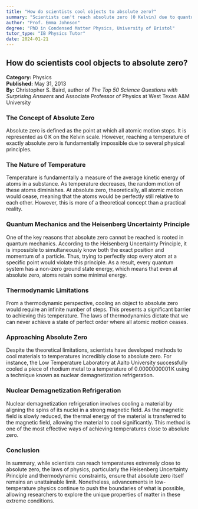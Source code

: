 ```yaml
---
title: "How do scientists cool objects to absolute zero?"
summary: "Scientists can't reach absolute zero (0 Kelvin) due to quantum fluctuations and thermodynamic limitations. However, they've cooled objects incredibly close using techniques like nuclear demagnetization, achieving temperatures like 0.0000000001 K."
author: "Prof. Emma Johnson"
degree: "PhD in Condensed Matter Physics, University of Bristol"
tutor_type: "IB Physics Tutor"
date: 2024-01-21
---
```


## How do scientists cool objects to absolute zero?

**Category:** Physics  
**Published:** May 31, 2013  
**By:** Christopher S. Baird, author of *The Top 50 Science Questions with Surprising Answers* and Associate Professor of Physics at West Texas A&M University

### The Concept of Absolute Zero

Absolute zero is defined as the point at which all atomic motion stops. It is represented as $0 \, \text{K}$ on the Kelvin scale. However, reaching a temperature of exactly absolute zero is fundamentally impossible due to several physical principles.

### The Nature of Temperature

Temperature is fundamentally a measure of the average kinetic energy of atoms in a substance. As temperature decreases, the random motion of these atoms diminishes. At absolute zero, theoretically, all atomic motion would cease, meaning that the atoms would be perfectly still relative to each other. However, this is more of a theoretical concept than a practical reality.

### Quantum Mechanics and the Heisenberg Uncertainty Principle

One of the key reasons that absolute zero cannot be reached is rooted in quantum mechanics. According to the Heisenberg Uncertainty Principle, it is impossible to simultaneously know both the exact position and momentum of a particle. Thus, trying to perfectly stop every atom at a specific point would violate this principle. As a result, every quantum system has a non-zero ground state energy, which means that even at absolute zero, atoms retain some minimal energy.

### Thermodynamic Limitations

From a thermodynamic perspective, cooling an object to absolute zero would require an infinite number of steps. This presents a significant barrier to achieving this temperature. The laws of thermodynamics dictate that we can never achieve a state of perfect order where all atomic motion ceases.

### Approaching Absolute Zero

Despite the theoretical limitations, scientists have developed methods to cool materials to temperatures incredibly close to absolute zero. For instance, the Low Temperature Laboratory at Aalto University successfully cooled a piece of rhodium metal to a temperature of $0.0000000001 \, \text{K}$ using a technique known as nuclear demagnetization refrigeration.

### Nuclear Demagnetization Refrigeration

Nuclear demagnetization refrigeration involves cooling a material by aligning the spins of its nuclei in a strong magnetic field. As the magnetic field is slowly reduced, the thermal energy of the material is transferred to the magnetic field, allowing the material to cool significantly. This method is one of the most effective ways of achieving temperatures close to absolute zero.

### Conclusion

In summary, while scientists can reach temperatures extremely close to absolute zero, the laws of physics, particularly the Heisenberg Uncertainty Principle and thermodynamic constraints, ensure that absolute zero itself remains an unattainable limit. Nonetheless, advancements in low-temperature physics continue to push the boundaries of what is possible, allowing researchers to explore the unique properties of matter in these extreme conditions.
    